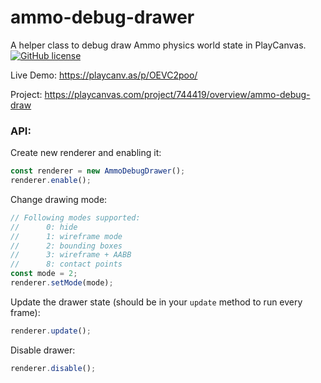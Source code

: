 # ammo-debug-drawer
A helper class to debug draw Ammo physics world state in PlayCanvas.
[![GitHub license](https://img.shields.io/github/license/Naereen/StrapDown.js.svg)](LICENSE)

Live Demo: https://playcanv.as/p/OEVC2poo/

Project: https://playcanvas.com/project/744419/overview/ammo-debug-draw

### API:

Create new renderer and enabling it:
```js
const renderer = new AmmoDebugDrawer();
renderer.enable();
```

Change drawing mode:
```js
// Following modes supported:
//      0: hide
//      1: wireframe mode
//      2: bounding boxes
//      3: wireframe + AABB
//      8: contact points
const mode = 2;
renderer.setMode(mode);
```

Update the drawer state (should be in your `update` method to run every frame):
```js
renderer.update();
```

Disable drawer:
```js
renderer.disable();
```
